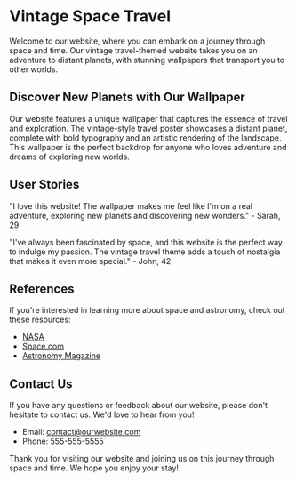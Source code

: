 <!--font:Playfair Display-->

# Vintage Space Travel

Welcome to our website, where you can embark on a journey through space and time. Our vintage travel-themed website takes you on an adventure to distant planets, with stunning wallpapers that transport you to other worlds.

## Discover New Planets with Our Wallpaper

Our website features a unique wallpaper that captures the essence of travel and exploration. The vintage-style travel poster showcases a distant planet, complete with bold typography and an artistic rendering of the landscape. This wallpaper is the perfect backdrop for anyone who loves adventure and dreams of exploring new worlds.

## User Stories

"I love this website! The wallpaper makes me feel like I'm on a real adventure, exploring new planets and discovering new wonders." - Sarah, 29

"I've always been fascinated by space, and this website is the perfect way to indulge my passion. The vintage travel theme adds a touch of nostalgia that makes it even more special." - John, 42

## References

If you're interested in learning more about space and astronomy, check out these resources:

- [NASA](#)
- [Space.com](#)
- [Astronomy Magazine](#)

## Contact Us

If you have any questions or feedback about our website, please don't hesitate to contact us. We'd love to hear from you!

- Email: [contact@ourwebsite.com](mailto:contact@ourwebsite.com)
- Phone: 555-555-5555

Thank you for visiting our website and joining us on this journey through space and time. We hope you enjoy your stay!

<!--

Write me content for website with wallpaper which alt text is:

"A vintage-style travel poster of a distant planet, with bold typography and an artistic rendering of the landscape."

The name/title of the page should not be 1:1 copy of the alt text but rather a real content of the website which is using this wallpaper.

- Use markdown format 
- Start with heading
- Heading should be short and concise
- The content should look like a real website 
- The website should not be about the wallpaper, wallpaper is just a related background
- Heading should be contain work "wallpaper" or "background"
- Include real sections like references, contact, user stories, etc. use things relevant to the page purpose.
- Feel free to use structure like headings, bullets, numbering, blockquotes, paragraphs, horizontal lines, etc.
- You can use formatting like bold or _italic_
- You can include UTF-8 emojis
- Links should be only #hash anchors (and you can refer to the document itself)
- Do not include images


---


# Explore the Wonders of Space with Our Vintage Travel-Themed Website

Welcome to our website, where you can embark on a journey through space and time. Our vintage travel-themed website takes you on an adventure to distant planets, with stunning wallpapers that transport you to other worlds.

## Discover New Planets with Our Wallpaper

Our website features a unique wallpaper that captures the essence of travel and exploration. The vintage-style travel poster showcases a distant planet, complete with bold typography and an artistic rendering of the landscape. This wallpaper is the perfect backdrop for anyone who loves adventure and dreams of exploring new worlds.

## User Stories

"I love this website! The wallpaper makes me feel like I'm on a real adventure, exploring new planets and discovering new wonders." - Sarah, 29

"I've always been fascinated by space, and this website is the perfect way to indulge my passion. The vintage travel theme adds a touch of nostalgia that makes it even more special." - John, 42

## References

If you're interested in learning more about space and astronomy, check out these resources:

- [NASA](#)
- [Space.com](#)
- [Astronomy Magazine](#)

## Contact Us

If you have any questions or feedback about our website, please don't hesitate to contact us. We'd love to hear from you!

- Email: [contact@ourwebsite.com](mailto:contact@ourwebsite.com)
- Phone: 555-555-5555

Thank you for visiting our website and joining us on this journey through space and time. We hope you enjoy your stay!

-->
